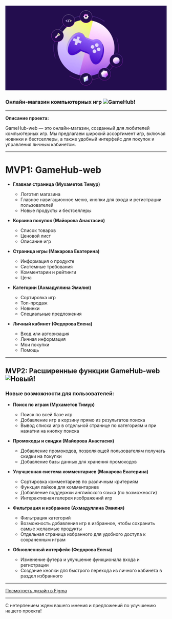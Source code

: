 

![Логотип](newlogo.jpg)

### Онлайн-магазин компьютерных игр ![GameHub!](https://img.shields.io/badge/Game%20Hub!-brightgreen)

---

**Описание проекта:**

GameHub-web — это онлайн-магазин, созданный для любителей компьютерных игр. Мы предлагаем широкий ассортимент игр, включая новинки и бестселлеры, а также удобный интерфейс для покупок и управления личным кабинетом. 

---

# MVP1: GameHub-web 

- **Главная страница (Мухаметов Тимур)**
  - Логотип магазина
  - Главное навигационное меню, кнопки для входа и регистрации пользователей
  - Новые продукты и бестселлеры

- **Корзина покупок (Майорова Анастасия)**
  - Список товаров
  - Ценовой лист
  - Описание игр

- **Страница игры (Макарова Екатерина)**
  - Информация о продукте
  - Системные требования
  - Комментарии и рейтинги
  - Цена

- **Категории (Ахмадуллина Эмилия)**
  - Сортировка игр
  - Топ-продаж
  - Новинки
  - Специальные предложения

- **Личный кабинет (Федорова Елена)**
  - Вход или авторизация
  - Личная информация
  - Мои покупки
  - Помощь

---

## MVP2: Расширенные функции GameHub-web ![Новый!](https://img.shields.io/badge/NEW!-brightgreen)

### Новые возможности для пользователей:

- **Поиск по играм (Мухаметов Тимур)**
  - Поиск по всей базе игр
  - Добавление игр в корзину прямо из результатов поиска
  - Вывод списка игр в отдельной странице по категориям и при нажатии на кнопку поиска

- **Промокоды и скидки (Майорова Анастасия)**
  - Добавление промокодов, позволяющей пользователям получать скидки на покупки
  - Добавление базы данных для хранения промокодов

- **Улучшенная система комментариев (Макарова Екатерина)**
  - Сортировка комментариев по различным критериям
  - Функция лайков для комментариев
  - Добавление поддержки английского языка (по возможности)
  - Интерактивная галерея изображений игр 

- **Фильтрация и избранное (Ахмадуллина Эмилия)**
  - Фильтрация категорий
  - Возможность добавления игр в избранное, чтобы сохранить самые желаемые продукты
  - Отдельная страница избранного для удобного доступа к сохраненным играм

- **Обновленный интерфейс (Федорова Елена)**
  - Изменение футера и улучшение функционала входа и регистрации
  - Создание кнопки для быстрого перехода из личного кабинета в раздел избранного

---

[Посмотреть дизайн в Figma](https://www.figma.com/file/qURRXeUGf5GBGJcVyZkoyr/main_sheet?type=design&node-id=0%3A1&mode=design&t=2EXSWHVVS405mJid-1)

---

С нетерпением ждем вашего мнения и предложений по улучшению нашего проекта!

